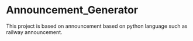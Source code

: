 # Announcement_Generator
This project is based on announcement based on python language such as railway announcement.
